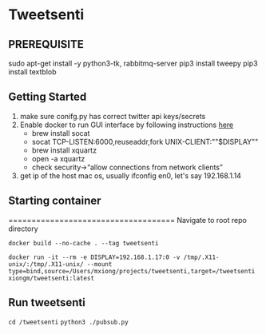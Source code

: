 # Tweetsenti

## PREREQUISITE
sudo apt-get install -y python3-tk, rabbitmq-server
pip3 install tweepy
pip3 install textblob


## Getting Started
1. make sure conifg.py has correct twitter api keys/secrets
2. Enable docker to run GUI interface by following instructions [here](https://cntnr.io/running-guis-with-docker-on-mac-os-x-a14df6a76efc)
   * brew install socat 
   * socat TCP-LISTEN:6000,reuseaddr,fork UNIX-CLIENT:\""$DISPLAY\""
   * brew install xquartz
   * open -a xquartz
   * check security->“allow connections from network clients”
3. get ip of the host mac os, usually ifconfig en0, let's say 192.168.1.14


## Starting container
====================================
Navigate to root repo directory

`docker build --no-cache . --tag tweetsenti`

`docker run -it --rm -e DISPLAY=192.168.1.17:0 -v /tmp/.X11-unix/:/tmp/.X11-unix/ --mount type=bind,source=/Users/mxiong/projects/tweetsenti,target=/tweetsenti xiongm/tweetsenti:latest`


## Run tweetsenti
`cd /tweetsenti`
`python3 ./pubsub.py`

